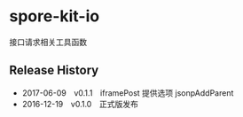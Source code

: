 # spore-kit-io

接口请求相关工具函数

## Release History

* 2017-06-09 v0.1.1 iframePost 提供选项 jsonpAddParent
* 2016-12-19 v0.1.0 正式版发布
